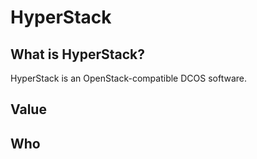 # HyperStack

## What is HyperStack?

HyperStack is an OpenStack-compatible DCOS software.

## Value

## Who
